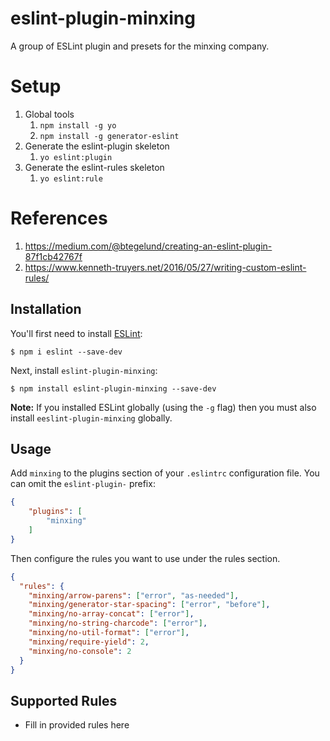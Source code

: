 # eslint-plugin-minxing
A group of ESLint plugin and presets for the minxing company.
# Setup
1. Global tools
    1. `npm install -g yo`
    1. `npm install -g generator-eslint`
1. Generate the eslint-plugin skeleton
    1. `yo eslint:plugin`
1. Generate the eslint-rules skeleton
    1. `yo eslint:rule`
# References
1. https://medium.com/@btegelund/creating-an-eslint-plugin-87f1cb42767f
1. https://www.kenneth-truyers.net/2016/05/27/writing-custom-eslint-rules/

## Installation

You'll first need to install [ESLint](http://eslint.org):

```
$ npm i eslint --save-dev
```

Next, install `eslint-plugin-minxing`:

```
$ npm install eslint-plugin-minxing --save-dev
```

**Note:** If you installed ESLint globally (using the `-g` flag) then you must also install `eeslint-plugin-minxing` globally.

## Usage

Add `minxing` to the plugins section of your `.eslintrc` configuration file. You can omit the `eslint-plugin-` prefix:

```json
{
    "plugins": [
        "minxing"
    ]
}
```


Then configure the rules you want to use under the rules section.

```json
{
  "rules": {
    "minxing/arrow-parens": ["error", "as-needed"],
    "minxing/generator-star-spacing": ["error", "before"],
    "minxing/no-array-concat": ["error"],
    "minxing/no-string-charcode": ["error"],
    "minxing/no-util-format": ["error"],
    "minxing/require-yield": 2,
    "minxing/no-console": 2
  }
}
```

## Supported Rules

* Fill in provided rules here